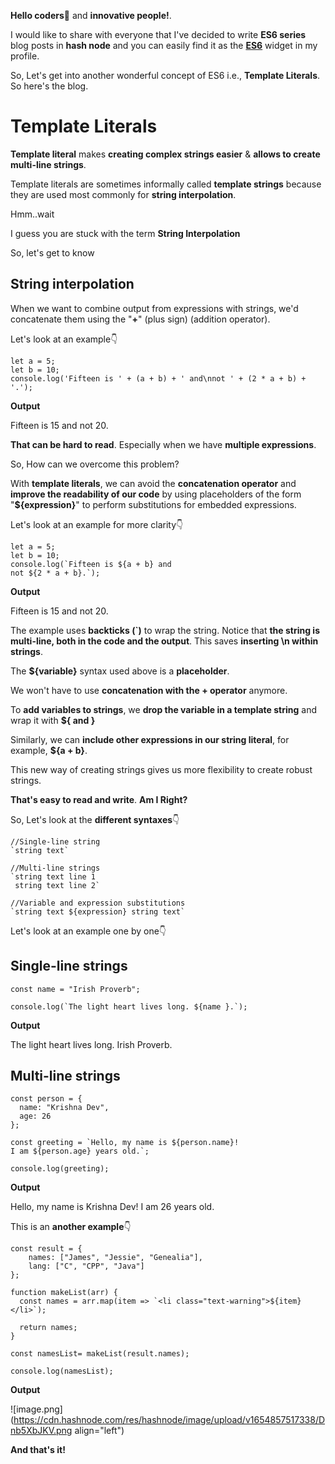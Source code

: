 **Hello coders**👋 and **innovative people!**.

I would like to share with everyone that I've decided to write **ES6 series**  blog posts in **hash node** and you can easily find it as the **[ES6](https://thedivyareddyy.hashnode.dev/series/es6)** widget in my profile.

So, Let's get into another wonderful concept of ES6 i.e., **Template Literals**. So here's the blog.

# Template Literals

**Template literal** makes **creating complex strings easier** & **allows to create multi-line strings**.

Template literals are sometimes informally called **template strings** because they are used most commonly for **string interpolation**.

Hmm..wait

I guess you are stuck with the term **String Interpolation**

So, let's get to know
## String interpolation

When we want to combine output from expressions with strings, we'd concatenate them using the "**+**" (plus sign) (addition operator).

Let's look at an example👇

```
let a = 5;
let b = 10;
console.log('Fifteen is ' + (a + b) + ' and\nnot ' + (2 * a + b) + '.');
```

**Output**

Fifteen is 15 and
not 20.

**That can be hard to read**. Especially when we have **multiple expressions**.

So, How can we overcome this problem?

With **template literals**, we can avoid the **concatenation operator** and **improve the readability of our code** by using placeholders of the form "**${expression}**" to perform substitutions for embedded expressions.

Let's look at an example for more clarity👇

```
let a = 5;
let b = 10;
console.log(`Fifteen is ${a + b} and
not ${2 * a + b}.`);
```

**Output**

Fifteen is 15 and
not 20.

The example uses **backticks (`)** to wrap the string. Notice that **the string is multi-line, both in the code and the output**. This saves **inserting \n within strings**. 

The **${variable}** syntax used above is a **placeholder**.

We won't have to use **concatenation with the + operator** anymore.

To **add variables to strings**, we **drop the variable in a template string** and wrap it with **${ and }**

Similarly, we can **include other expressions in our string literal**, for example, **${a + b}**.

This new way of creating strings gives us more flexibility to create robust strings.

**That's easy to read and write**. **Am I Right?**

So, Let's look at the **different syntaxes**👇

```
//Single-line string
`string text`

//Multi-line strings
`string text line 1
 string text line 2`

//Variable and expression substitutions
`string text ${expression} string text`
```

Let's look at an example one by one👇

## Single-line strings

```
const name = "Irish Proverb";

console.log(`The light heart lives long. ${name }.`);

```

**Output**

The light heart lives long. Irish Proverb.

## Multi-line strings

```
const person = {
  name: "Krishna Dev",
  age: 26
};

const greeting = `Hello, my name is ${person.name}!
I am ${person.age} years old.`;

console.log(greeting);
```

**Output**

Hello, my name is Krishna Dev!
I am 26 years old.


This is an **another example**👇

```
const result = {
    names: ["James", "Jessie", "Genealia"],
    lang: ["C", "CPP", "Java"]
};

function makeList(arr) {
  const names = arr.map(item => `<li class="text-warning">${item}</li>`);
  
  return names;
}

const namesList= makeList(result.names);

console.log(namesList);
```

**Output**

![image.png](https://cdn.hashnode.com/res/hashnode/image/upload/v1654857517338/Dnb5XbJKV.png align="left")

**And that's it!**

